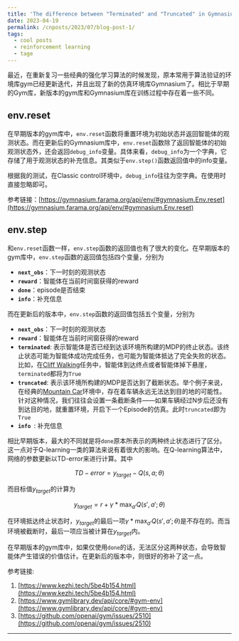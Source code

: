 ```yaml
---
title: 'The difference between "Terminated" and "Truncated" in Gymnasium'
date: 2023-04-19
permalink: /cnposts/2023/07/blog-post-1/
tags:
  - cool posts
  - reinforcement learning
  - tage
---
```


最近，在重新复习一些经典的强化学习算法的时候发现，原本常用于算法验证的环境库gym已经更新迭代，并且出现了新的仿真环境库Gymnasium了。相比于早期的Gym库，新版本的gym库和Gymnasium库在训练过程中存在着一些不同。

## env.reset
在早期版本的gym库中，`env.reset`函数将重置环境为初始状态并返回智能体的观测状态。而在更新后的Gymnasium库中，`env.reset`函数除了返回智能体的初始观测状态外，还会返回`debug_info`变量。具体来看，`debug_info`为一个字典，它存储了用于观测状态的补充信息。其类似于`env.step()`函数返回值中的info变量。

根据我的测试，在Classic control环境中，`debug_info`往往为空字典。在使用时直接忽略即可。

参考链接：[https://gymnasium.farama.org/api/env/#gymnasium.Env.reset](https://gymnasium.farama.org/api/env/#gymnasium.Env.reset)


## env.step
和`env.reset`函数一样，`env.step`函数的返回值也有了很大的变化。在早期版本的gym库中，`env.step`函数的返回值包括四个变量，分别为
- **`next_obs`**：下一时刻的观测状态
- **`reward`**：智能体在当前时间窗获得的reward
- **`done`**：episode是否结束
- **`info`**：补充信息


而在更新后的版本中，`env.step`函数的返回值包括五个变量，分别为
- **`next_obs`**：下一时刻的观测状态
- **`reward`**：智能体在当前时间窗获得的reward
- **`terminated`**: 表示智能体是否已经到达该环境所构建的MDP的终止状态。该终止状态可能为智能体成功完成任务，也可能为智能体抵达了完全失败的状态。比如，在[Cliff Walking](https://gymnasium.farama.org/environments/toy_text/cliff_walking/)任务中，智能体到达终点或者智能体掉下悬崖，`terminated`都将为`True`
- **`truncated`**: 表示该环境所构建的MDP是否达到了截断状态。举个例子来说，在经典的[Mountain Car](https://gymnasium.farama.org/environments/classic_control/mountain_car/)环境中，存在着车辆永远无法达到目的地的可能性。针对这种情况，我们往往会设置一条截断条件——如果车辆经过N步后还没有到达目的地，就重置环境，开启下一个Episode的仿真。此时`truncated`即为`True`
- **`info `**: 补充信息

相比早期版本，最大的不同就是将`done`原本所表示的两种终止状态进行了区分。这一点对于Q-learning一类的算法来说有着很大的影响。在Q-learning算法中，网络的参数更新以TD-error来进行计算。其中

$$TD-error=y_{target}-Q(s,a;\theta)$$

而目标值$y_{target}$的计算为

$$y_{target}=r + \gamma * \max_{a'} Q(s', a'; \theta)$$

在环境抵达终止状态时，$y_{target}$的最后一项$\gamma * \max_{a'} Q(s', a'; \theta)$是不存在的。而当环境被截断时，最后一项应当被计算在$y_{target}$内。

在早期版本的gym库中，如果仅使用`done`的话，无法区分这两种状态，会导致智能体产生错误的价值估计。在更新后的版本中，则很好的弥补了这一点。

参考链接:
1. [https://www.kezhi.tech/5be4b154.html](https://www.kezhi.tech/5be4b154.html)
2. [https://www.gymlibrary.dev/api/core/#gym-env](https://www.gymlibrary.dev/api/core/#gym-env)
3. [https://github.com/openai/gym/issues/2510](https://github.com/openai/gym/issues/2510)

------